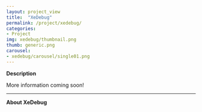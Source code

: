 ```yaml
---
layout: project_view
title:  "XeDebug"
permalink: /project/xedebug/
categories:
- Project
img: xedebug/thumbnail.png
thumb: generic.png
carousel:
- xedebug/carousel/single01.png
---
```

**Description**

More information coming soon!

---

**About XeDebug**
